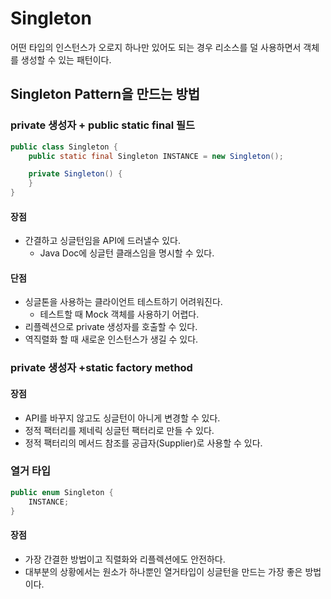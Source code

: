 # Singleton
어떤 타입의 인스턴스가 오로지 하나만 있어도 되는 경우 리소스를 덜 사용하면서 객체를 생성할 수 있는 패턴이다.

## Singleton Pattern을 만드는 방법

### private 생성자 + public static final 필드
```java
public class Singleton {
    public static final Singleton INSTANCE = new Singleton();

    private Singleton() {
    }
}
```
#### 장점 
- 간결하고 싱글턴임을 API에 드러낼수 있다.
  - Java Doc에 싱글턴 클래스임을 명시할 수 있다.
#### 단점 
- 싱글톤을 사용하는 클라이언트 테스트하기 어려워진다.
  - 테스트할 때 Mock 객체를 사용하기 어렵다.
- 리플렉션으로 private 생성자를 호출할 수 있다.
- 역직렬화 할 때 새로운 인스턴스가 생길 수 있다.

### private 생성자 +static factory method
#### 장점
- API를 바꾸지 않고도 싱글턴이 아니게 변경할 수 있다.
- 정적 팩터리를 제네릭 싱글턴 팩터리로 만들 수 있다.
- 정적 팩터리의 메서드 참조를 공급자(Supplier)로 사용할 수 있다.

### 열거 타입
```java
public enum Singleton {
    INSTANCE;
}
```
#### 장점
- 가장 간결한 방법이고 직렬화와 리플렉션에도 안전하다.
- 대부분의 상황에서는 원소가 하나뿐인 열거타입이 싱글턴을 만드는 가장 좋은 방법이다.

